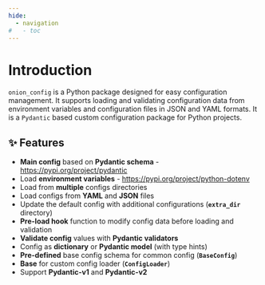 ```yaml
---
hide:
  - navigation
#   - toc
---
```


# Introduction

`onion_config` is a Python package designed for easy configuration management. It supports loading and validating configuration data from environment variables and configuration files in JSON and YAML formats. It is a `Pydantic` based custom configuration package for Python projects.

## ✨ Features

- **Main config** based on **Pydantic schema** - <https://pypi.org/project/pydantic>
- Load **environment variables** - <https://pypi.org/project/python-dotenv>
- Load from **multiple** configs directories
- Load configs from **YAML** and **JSON** files
- Update the default config with additional configurations (**`extra_dir`** directory)
- **Pre-load hook** function to modify config data before loading and validation
- **Validate config** values with **Pydantic validators**
- Config as **dictionary** or **Pydantic model** (with type hints)
- **Pre-defined** base config schema for common config (**`BaseConfig`**)
- **Base** for custom config loader (**`ConfigLoader`**)
- Support **Pydantic-v1** and **Pydantic-v2**
